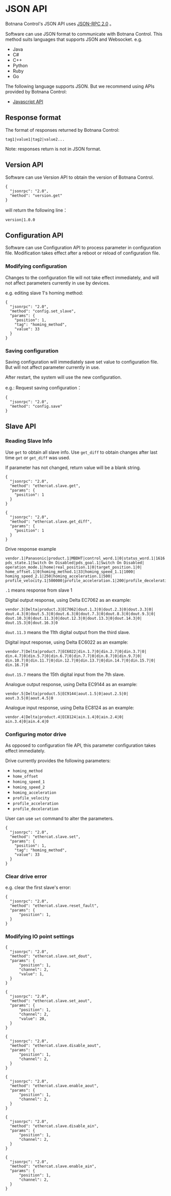 # JSON API

Botnana Control's JSON API uses [JSON-RPC 2.0](http://www.jsonrpc.org/specification) 。

Software can use JSON format to communicate with Botnana Control. 
This method suits languages that supports JSON and Websocket. e.g.

* Java
* C#
* C++
* Python
* Ruby
* Go

The following language supports JSON. But we recommend using APIs provided by Botnana Control:

* [Javascript API](./javascript-api.md)


## Response format

The format of responses returned by Botnana Control:

    tag1|value1|tag2|value2...

Note: responses return is not in JSON format.

## Version API

Software can use Version API to obtain the version of Botnana Control.

    {
      "jsonrpc": "2.0",
      "method": "version.get"
    }

will return the following line：

    version|1.0.0

## Configuration API

Software can use Configuration API to process parameter in configuration file. 
Modification takes effect after a reboot or reload of configuration file.

### Modifying configuration

Changes to the configuration file will not take effect immediately, 
and will not affect parameters currently in use by devices.

e.g. editing slave 1's homing method:

    {
      "jsonrpc": "2.0",
      "method": "config.set_slave",
      "params": {
        "position": 1,
        "tag": "homing_method",
        "value": 33
      }
    }

### Saving configuration

Saving configuration will immediately save set value to
configuration file. But will not affect parameter currently in use.

After restart, the system will use the new configuration.

e.g.: Request saving configuration：

    {
      "jsonrpc": "2.0",
      "method": "config.save"
    }

## Slave API

### Reading Slave Info

Use `get` to obtain all slave info. 
Use `get_diff` to obtain changes after last time `get` or `get_diff` was used.

If parameter has not changed, return value will be a blank string.

    {
      "jsonrpc": "2.0",
      "method": "ethercat.slave.get",
      "params": {
        "position": 1
      }
    }

    {
      "jsonrpc": "2.0",
      "method": "ethercat.slave.get_diff",
      "params": {
        "position": 1
      }
    }

Drive response example

    vendor.1|Panasonic|product.1|MBDHT|control_word.1|0|status_word.1|1616|
    pds_state.1|Switch On Disabled|pds_goal.1|Switch On Disabled|
    operation_mode.1|home|real_position.1|0|target_position.1|0|
    home_offset.1|0|homing_method.1|33|homing_speed_1.1|1000|
    homing_speed_2.1|250|homing_acceleration.1|500|
    profile_velocity.1|500000|profile_acceleration.1|200|profile_deceleration.1|200

`.1` means response from slave 1

Digital output response, using Delta EC7062 as an example:

    vendor.3|Delta|product.3|EC7062|dout.1.3|0|dout.2.3|0|dout.3.3|0|
    dout.4.3|0|dout.5.3|0|dout.6.3|0|dout.7.3|0|dout.8.3|0|dout.9.3|0|
    dout.10.3|0|dout.11.3|0|dout.12.3|0|dout.13.3|0|dout.14.3|0|
    dout.15.3|0|dout.16.3|0

`dout.11.3` means the 11th digital output from the third slave.

Digital input response, using Delta EC6022 as an example:

    vendor.7|Delta|product.7|EC6022|din.1.7|0|din.2.7|0|din.3.7|0|
    din.4.7|0|din.5.7|0|din.6.7|0|din.7.7|0|din.8.7|0|din.9.7|0|
    din.10.7|0|din.11.7|0|din.12.7|0|din.13.7|0|din.14.7|0|din.15.7|0|
    din.16.7|0

`dout.15.7` means the 15th digital input from the 7th slave.

Analogue output response, using Delta EC9144 as an example:

    vendor.5|Delta|product.5|EC9144|aout.1.5|0|aout.2.5|0|
    aout.3.5|0|aout.4.5|0

Analogue input response, using Delta EC8124 as an example:

    vendor.4|Delta|product.4|EC8124|ain.1.4|0|ain.2.4|0|
    ain.3.4|0|ain.4.4|0

### Configuring motor drive

As opposed to configuration file API, 
this parameter configuration takes effect immediately.

Drive currently provides the following parameters:

* `homing_method`
* `home_offset`
* `homing_speed_1`
* `homing_speed_2`
* `homing_acceleration`
* `profile_velocity`
* `profile_acceleration`
* `profile_deceleration`

User can use `set` command to alter the parameters.

    {
      "jsonrpc": "2.0",
      "method": "ethercat.slave.set",
      "params": {
        "position": 1,
        "tag": "homing_method",
        "value": 33
      }
    }

### Clear drive error

e.g. clear the first slave's error:

    {
      "jsonrpc": "2.0",
      "method": "ethercat.slave.reset_fault",
      "params": {
          "position": 1,
      }
    }

### Modifying IO point settings

    {
      "jsonrpc": "2.0",
      "method": "ethercat.slave.set_dout",
      "params": {
          "position": 1,
          "channel": 2,
          "value": 1,
      }
    }

    {
      "jsonrpc": "2.0",
      "method": "ethercat.slave.set_aout",
      "params": {
          "position": 1,
          "channel": 2,
          "value": 20,
      }
    }

    {
      "jsonrpc": "2.0",
      "method": "ethercat.slave.disable_aout",
      "params": {
          "position": 1,
          "channel": 2,
      }
    }

    {
      "jsonrpc": "2.0",
      "method": "ethercat.slave.enable_aout",
      "params": {
          "position": 1,
          "channel": 2,
      }
    }

    {
      "jsonrpc": "2.0",
      "method": "ethercat.slave.disable_ain",
      "params": {
          "position": 1,
          "channel": 2,
      }
    }

    {
      "jsonrpc": "2.0",
      "method": "ethercat.slave.enable_ain",
      "params": {
          "position": 1,
          "channel": 2,
      }
    }
